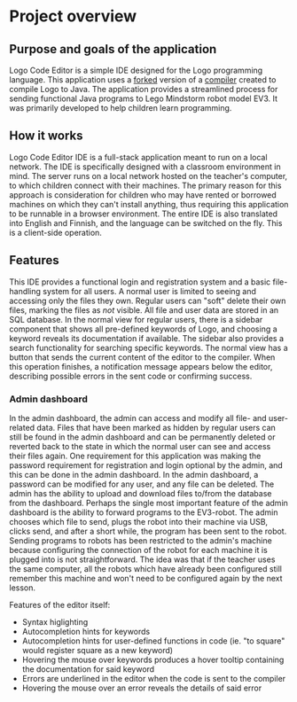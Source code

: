 # Project overview

## Purpose and goals of the application
Logo Code Editor is a simple IDE designed for the Logo programming language. This application uses a [forked](https://github.com/theJSZ/logomotion) version of a [compiler](https://github.com/logo-to-lego/logomotion) created to compile Logo to Java. The application provides a streamlined process for sending functional Java programs to Lego Mindstorm robot model EV3. It was primarily developed to help children learn programming.

## How it works
Logo Code Editor IDE is a full-stack application meant to run on a local network. The IDE is specifically designed with a classroom environment in mind. The server runs on a local network hosted on the teacher's computer, to which children connect with their machines. The primary reason for this approach is consideration for children who may have rented or borrowed machines on which they can't install anything, thus requiring this application to be runnable in a browser environment. The entire IDE is also translated into English and Finnish, and the language can be switched on the fly. This is a client-side operation.

## Features
This IDE provides a functional login and registration system and a basic file-handling system for all users. A normal user is limited to seeing and accessing only the files they own. Regular users can "soft" delete their own files, marking the files as *not* visible. All file and user data are stored in an SQL database. In the normal view for regular users, there is a sidebar component that shows all pre-defined keywords of Logo, and choosing a keyword reveals its documentation if available. The sidebar also provides a search functionality for searching specific keywords. The normal view has a button that sends the current content of the editor to the compiler. When this operation finishes, a notification message appears below the editor, describing possible errors in the sent code or confirming success.

### Admin dashboard
In the admin dashboard, the admin can access and modify all file- and user-related data. Files that have been marked as hidden by regular users can still be found in the admin dashboard and can be permanently deleted or reverted back to the state in which the normal user can see and access their files again. One requirement for this application was making the password requirement for registration and login optional by the admin, and this can be done in the admin dashboard. In the admin dashboard, a password can be modified for any user, and any file can be deleted. The admin has the ability to upload and download files to/from the database from the dashboard. Perhaps the single most important feature of the admin dashboard is the ability to forward programs to the EV3-robot. The admin chooses which file to send, plugs the robot into their machine via USB, clicks send, and after a short while, the program has been sent to the robot. Sending programs to robots has been restricted to the admin's machine because configuring the connection of the robot for each machine it is plugged into is not straightforward. The idea was that if the teacher uses the same computer, all the robots which have already been configured still remember this machine and won't need to be configured again by the next lesson. 


Features of the editor itself:

- Syntax higlighting
- Autocompletion hints for keywords
- Autocompletion hints for user-defined functions in code (ie. "to square" would register square as a new keyword)
- Hovering the mouse over keywords produces a hover tooltip containing the documentation for said keyword
- Errors are underlined in the editor when the code is sent to the compiler
- Hovering the mouse over an error reveals the details of said error
